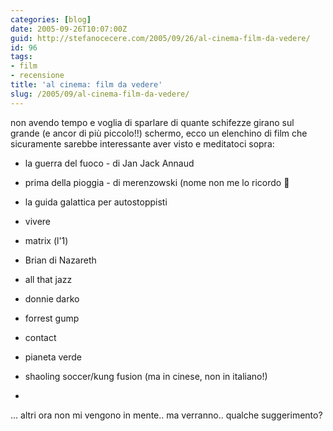 ```yaml
---
categories: [blog]
date: 2005-09-26T10:07:00Z
guid: http://stefanocecere.com/2005/09/26/al-cinema-film-da-vedere/
id: 96
tags:
- film
- recensione
title: 'al cinema: film da vedere'
slug: /2005/09/al-cinema-film-da-vedere/
---
```


non avendo tempo e voglia di sparlare di quante schifezze girano sul grande (e ancor di più piccolo!!) schermo, ecco un elenchino di film che sicuramente sarebbe interessante aver visto e meditatoci sopra:

- la guerra del fuoco - di Jan Jack Annaud
  
- prima della pioggia - di merenzowski (nome non me lo ricordo 🙂
  
- la guida galattica per autostoppisti
  
- vivere
  
- matrix (l'1)
  
- Brian di Nazareth
  
- all that jazz
  
- donnie darko
  
- forrest gump
  
- contact
  
- pianeta verde
  
- shaoling soccer/kung fusion (ma in cinese, non in italiano!)
  
-
  
… altri ora non mi vengono in mente.. ma verranno.. qualche suggerimento?